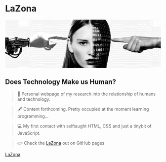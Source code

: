 # LaZona
![tecnnology-human](https://github.com/maxgroll/LaZona/blob/main/images/TechnologyHuman.jpg)
## Does Technology Make us Human?


>  :open_file_folder: Personal webpage of my research into the relationship of humans and technology.

> :fountain_pen: Content forthcoming. Pretty occupied at the moment learning programming...

> :computer: My first contact with selftaught HTML, CSS and just a tinybit of JavaScript.

> :point_right: Check the [LaZona](https://maxgroll.github.io/LaZona/) out on GitHub pages


<a href="https://maxgroll.github.io/LaZona/" target="_blank">LaZona</a>
